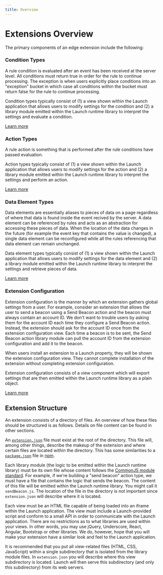 ```yaml
---
title: Overview
---
```


# Extensions Overview

The primary components of an edge extension include the following:

### Condition Types

A rule condition is evaluated after an event has been received at the server level. All conditions must return true in order for the rule to continue processing. The exception is when users explicitly place conditions into an "exception" bucket in which case all conditions within the bucket must return false for the rule to continue processing.

Condition types typically consist of (1) a view shown within the Launch application that allows users to modify settings for the condition and (2) a library module emitted within the Launch runtime library to interpret the settings and evaluate a condition.

[Learn more](reference/condition-types)

### Action Types

A rule action is something that is performed after the rule conditions have passed evaluation.

Action types typically consist of (1) a view shown within the Launch application that allows users to modify settings for the action and (2) a library module emitted within the Launch runtime library to interpret the settings and perform an action.

[Learn more](reference/action-types)

### Data Element Types

Data elements are essentially aliases to pieces of data on a page regardless of where that data is found inside the event recived by the server. A data element can be referenced by rules and acts as an abstraction for accessing these pieces of data. When the location of the data changes in the future (for example the event key that contains the value is changed), a single data element can be reconfigured while all the rules referencing that data element can remain unchanged.

Data element types typically consist of (1) a view shown within the Launch application that allows users to modify settings for the data element and (2) a library module emitted within the Launch runtime library to interpret the settings and retrieve pieces of data.

[Learn more](reference/data-element-types)

### Extension Configuration

Extension configuration is the manner by which an extension gathers global settings from a user. For example, consider an extension that allows the user to send a beacon using a Send Beacon action and the beacon must always contain an account ID. We don't want to trouble users by asking them for the account ID each time they configure a Send Beacon action. Instead, the extension should ask for the account ID once from the extension configuration view. Each time a beacon is to be sent, the Send Beacon action library module can pull the account ID from the extension configuration and add it to the beacon.

When users install an extension to a Launch property, they will be shown the extension configuration view. They cannot complete installation of the extension without completing extension configuration.

Extension configuration consists of a view component which will export settings that are then emitted within the Launch runtime library as a plain object.

[Learn more](reference/extension-configuration)

## Extension Structure

An extension consists of a directory of files. An overview of how these files should be structured is as follows. Details on file content can be found in other sections.

An [`extension.json`](reference/extension-manifest) file must exist at the root of the directory. This file will, among other things, describe the makeup of the extension and where certain files are located within the directory. This has some similarities to a [`package.json`](https://docs.npmjs.com/files/package.json) file in [npm](https://www.npmjs.com/).

Each library module (the logic to be emitted within the Launch runtime library) must be its own file whose content follows the [CommonJS module standard](http://wiki.commonjs.org/wiki/Modules/1.1.1). For example, if we're building a "send beacon" action type, we must have a file that contains the logic that sends the beacon. The content of this file will be emitted within the Launch runtime library. You might call it `sendBeacon.js`. The location of the file in the directory is not important since `extension.json` will describe where it is located.

Each view must be an HTML file capable of being loaded into an iframe within the Launch application. The view must include a Launch-provided script and conform to a small API in order to communicate with the Launch application. There are no restrictions as to what libraries are used within your views. In other words, you may use jQuery, Underscore, React, Angular, Bootstrap or other libraries. We do, however, hope that you will make your extension have a similar look and feel to the Launch application.

It is recommended that you put all view-related files (HTML, CSS, JavaScript) within a single subdirectory that is isolated from the library module files. In `extension.json` you will describe where this view subdirectory is located. Launch will then serve this subdirectory (and only this subdirectory) from its web servers.
